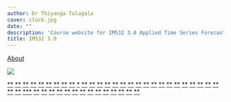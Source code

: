 ```yaml
---
author: Dr Thiyanga Talagala
cover: clock.jpg
date: ""
description: 'Course website for IM532 3.0 Applied Time Series Forecasting, Department of Mathematics, Faculty of Applied Sciences, University of Sri Jayewardenepura - 2020'
title: IM532 3.0
---
```




[About](https://tsforecasting-thiyanga.netlify.app/about/)


![](/img/hello.jpg)



[*](https://otexts.com/fpp2/)[*](https://otexts.com/fpp2/) [*](https://otexts.com/fpp2/)[*](https://otexts.com/fpp2/) [*](https://otexts.com/fpp2/)[*](https://otexts.com/fpp2/) [*](https://otexts.com/fpp2/)[*](/slides/timeseries2.html) [*](https://otexts.com/fpp2/)[*](https://otexts.com/fpp2/) [*](https://otexts.com/fpp2/)[*](https://otexts.com/fpp2/) [*](https://otexts.com/fpp2/)[*](https://otexts.com/fpp2/) [*](https://otexts.com/fpp2/)[*](https://otexts.com/fpp2/) [*](https://otexts.com/fpp2/)[*](https://otexts.com/fpp2/) [*](https://otexts.com/fpp2/) [*](https://otexts.com/fpp2/)[*](https://otexts.com/fpp2/) [*](https://otexts.com/fpp2/)[*](https://otexts.com/fpp2/) [*](https://otexts.com/fpp2/)[*](https://otexts.com/fpp2/) [*](https://otexts.com/fpp2/)[*](https://otexts.com/fpp2/) [*](https://otexts.com/fpp2/)[*](https://otexts.com/fpp2/) [*](https://otexts.com/fpp2/)[*](https://otexts.com/fpp2/) [*](https://otexts.com/fpp2/)[*](https://otexts.com/fpp2/) [*](https://otexts.com/fpp2/)[*](https://otexts.com/fpp2/) [*](https://otexts.com/fpp2/)[*](https://otexts.com/fpp2/) [*](https://otexts.com/fpp2/)[*](https://otexts.com/fpp2/) [*](https://otexts.com/fpp2/)[*](https://otexts.com/fpp2/) [*](https://otexts.com/fpp2/)[*](https://otexts.com/fpp2/) [*](https://otexts.com/fpp2/)[*](https://otexts.com/fpp2/) [*](https://otexts.com/fpp2/)[*](https://otexts.com/fpp2/) [*](https://otexts.com/fpp2/)[*](https://otexts.com/fpp2/) [*](https://otexts.com/fpp2/)[*](https://otexts.com/fpp2/) [*](https://otexts.com/fpp2/)[*](https://otexts.com/fpp2/) [*](https://otexts.com/fpp2/)[*](https://otexts.com/fpp2/) [*](https://otexts.com/fpp2/)[*](https://otexts.com/fpp2/) [*](https://otexts.com/fpp2/)[*](https://otexts.com/fpp2/) [*](https://otexts.com/fpp2/)[*](https://otexts.com/fpp2/)[*](https://otexts.com/fpp2/) [*](https://otexts.com/fpp2/)[*](https://otexts.com/fpp2/) [*](https://otexts.com/fpp2/)[*](https://otexts.com/fpp2/) [*](https://otexts.com/fpp2/)[*](https://otexts.com/fpp2/) [*](https://otexts.com/fpp2/)[*](https://otexts.com/fpp2/) [*](https://otexts.com/fpp2/)[*](https://otexts.com/fpp2/) [*](https://otexts.com/fpp2/)[*](https://otexts.com/fpp2/) [*](https://otexts.com/fpp2/)[*](https://otexts.com/fpp2/) [*](https://otexts.com/fpp2/)[*](https://otexts.com/fpp2/) [*](https://otexts.com/fpp2/)[*](https://otexts.com/fpp2/) [*](https://otexts.com/fpp2/)[*](https://otexts.com/fpp2/) [*](https://otexts.com/fpp2/)[*](https://otexts.com/fpp2/) [*](https://otexts.com/fpp2/)[*](https://otexts.com/fpp2/) [*](https://otexts.com/fpp2/)[*](https://otexts.com/fpp2/) [*](https://otexts.com/fpp2/)[*](https://otexts.com/fpp2/)